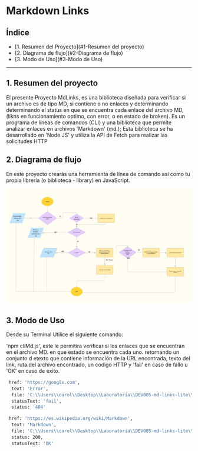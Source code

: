 # Markdown Links

## Índice

* [1. Resumen del Proyecto](#1-Resumen del proyecto)
* [2. Diagrama de flujo](#2-Diagrama de flujo)
* [3. Modo de Uso](#3-Modo de Uso)

***

## 1. Resumen del proyecto

El presente Proyecto MdLinks, es una biblioteca diseñada para verificar si un archivo es de tipo MD, si contiene o no enlaces y determinando determinando el status en que se encuentra cada enlace del archivo MD, (likns en funcionamiento optimo, con error, o en estado de  broken).
Es un programa de líneas de comandos (CLI) y una biblioteca que permite analizar enlaces en archivos 'Markdown' (md.); Esta biblioteca se ha desarrollado en 'Node.JS'  y utiliza la API de Fetch para realizar las solicitudes HTTP

## 2. Diagrama de flujo

En este proyecto crearás una herramienta de línea de comando así como tu
propia librería (o biblioteca - library) en JavaScript.

![Diagrama](Diagrama.png) 


## 3. Modo de Uso

Desde su Terminal Utilice el siguiente comando:

'npm cliMd.js', este le permitira verificar si los enlaces que se encuentran en el archivo MD. en que estado se encuentra cada uno. 
retornando un conjunto d etexto que contiene información de la URL encontrada, texto del link, ruta del archivo encontrado, un codigo HTTP y 'fail' en caso de fallo u 'OK' en caso de exito. 

  ```sh
   href: 'https://googlx.com',
    text: 'Error',
    file: 'C:\\Users\\carol\\Desktop\\Laboratoria\\DEV005-md-links-lite\\linksprueba.md',
    statusText: 'fail',
    status: '404'
  ```

  ```sh
   href: 'https://es.wikipedia.org/wiki/Markdown',
    text: 'Markdown',
    file: 'C:\\Users\\carol\\Desktop\\Laboratoria\\DEV005-md-links-lite\\linksprueba.md',
    status: 200,
    statusText: 'OK'
  ```
